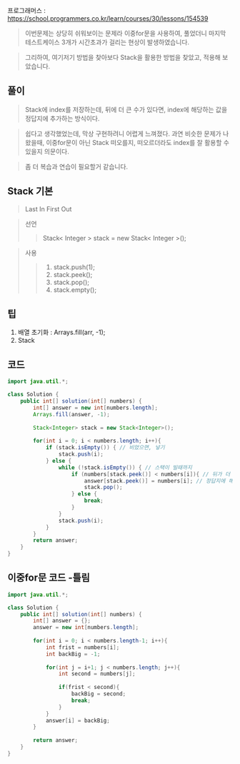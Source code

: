 프로그래머스 : https://school.programmers.co.kr/learn/courses/30/lessons/154539

> 이번문제는 상당히 쉬워보이는 문제라 이중for문을 사용하여, 풀었더니 마지막 테스트케이스 3개가 시간초과가 걸리는 현상이 발생하였습니다.

> 그리하여, 여기저기 방법을 찾아보다 Stack을 활용한 방법을 찾았고, 적용해 보았습니다.

## 풀이
> Stack에 index를 저장하는데, 뒤에 더 큰 수가 있다면, index에 해당하는 값을 정답지에 추가하는 방식이다.

> 쉽다고 생각했었는데, 막상 구현하려니 어렵게 느껴졌다. 과연 비슷한 문제가 나왔을때, 이중for문이 아닌 Stack 떠오를지, 떠오르더라도 index를 잘 활용할 수 있을지 의문이다.

> 좀 더 복습과 연습이 필요할거 같습니다.

## Stack 기본
> Last In First Out

> 선언 
>> Stack< Integer > stack = new Stack< Integer >();

> 사용 
>> 1. stack.push(1);
>> 2. stack.peek();
>> 3. stack.pop();
>> 4. stack.empty();

## 팁
1. 배열 초기화 : Arrays.fill(arr, -1);
2. Stack

## 코드
```java
import java.util.*;

class Solution {
    public int[] solution(int[] numbers) {
        int[] answer = new int[numbers.length];
        Arrays.fill(answer, -1);
        
        Stack<Integer> stack = new Stack<Integer>();
        
        for(int i = 0; i < numbers.length; i++){
            if (stack.isEmpty()) { // 비었으면, 넣기
                stack.push(i);
            } else {
                while (!stack.isEmpty()) { // 스택이 빌때까지
                    if (numbers[stack.peek()] < numbers[i]){ // 뒤가 더 크다면
                        answer[stack.peek()] = numbers[i]; // 정답지에 해당 값 넣기
                        stack.pop(); 
                    } else {
                        break;
                    }
                }
                stack.push(i);
            }
        }
        return answer;
    }
}
```

## 이중for문 코드 -틀림
```java
import java.util.*;

class Solution {
    public int[] solution(int[] numbers) {
        int[] answer = {};
        answer = new int[numbers.length];
        
        for(int i = 0; i < numbers.length-1; i++){
            int frist = numbers[i];
            int backBig = -1;
            
            for(int j = i+1; j < numbers.length; j++){
                int second = numbers[j];
                
                if(frist < second){
                    backBig = second;
                    break;
                }
            }
            answer[i] = backBig;
        }
        
        return answer;
    }
}
```
